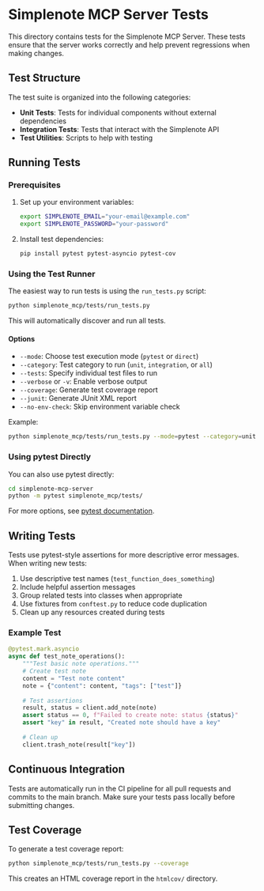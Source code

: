# Simplenote MCP Server Tests

This directory contains tests for the Simplenote MCP Server. These tests ensure that the server works correctly and help prevent regressions when making changes.

## Test Structure

The test suite is organized into the following categories:

- **Unit Tests**: Tests for individual components without external dependencies
- **Integration Tests**: Tests that interact with the Simplenote API
- **Test Utilities**: Scripts to help with testing

## Running Tests

### Prerequisites

1. Set up your environment variables:
   ```bash
   export SIMPLENOTE_EMAIL="your-email@example.com"
   export SIMPLENOTE_PASSWORD="your-password"
   ```

2. Install test dependencies:
   ```bash
   pip install pytest pytest-asyncio pytest-cov
   ```

### Using the Test Runner

The easiest way to run tests is using the `run_tests.py` script:

```bash
python simplenote_mcp/tests/run_tests.py
```

This will automatically discover and run all tests.

#### Options

- `--mode`: Choose test execution mode (`pytest` or `direct`)
- `--category`: Test category to run (`unit`, `integration`, or `all`)
- `--tests`: Specify individual test files to run
- `--verbose` or `-v`: Enable verbose output
- `--coverage`: Generate test coverage report
- `--junit`: Generate JUnit XML report
- `--no-env-check`: Skip environment variable check

Example:
```bash
python simplenote_mcp/tests/run_tests.py --mode=pytest --category=unit --coverage
```

### Using pytest Directly

You can also use pytest directly:

```bash
cd simplenote-mcp-server
python -m pytest simplenote_mcp/tests/
```

For more options, see [pytest documentation](https://docs.pytest.org/en/stable/usage.html).

## Writing Tests

Tests use pytest-style assertions for more descriptive error messages. When writing new tests:

1. Use descriptive test names (`test_function_does_something`)
2. Include helpful assertion messages
3. Group related tests into classes when appropriate
4. Use fixtures from `conftest.py` to reduce code duplication
5. Clean up any resources created during tests

### Example Test

```python
@pytest.mark.asyncio
async def test_note_operations():
    """Test basic note operations."""
    # Create test note
    content = "Test note content"
    note = {"content": content, "tags": ["test"]}
    
    # Test assertions
    result, status = client.add_note(note)
    assert status == 0, f"Failed to create note: status {status}"
    assert "key" in result, "Created note should have a key"
    
    # Clean up
    client.trash_note(result["key"])
```

## Continuous Integration

Tests are automatically run in the CI pipeline for all pull requests and commits to the main branch. Make sure your tests pass locally before submitting changes.

## Test Coverage

To generate a test coverage report:

```bash
python simplenote_mcp/tests/run_tests.py --coverage
```

This creates an HTML coverage report in the `htmlcov/` directory.

